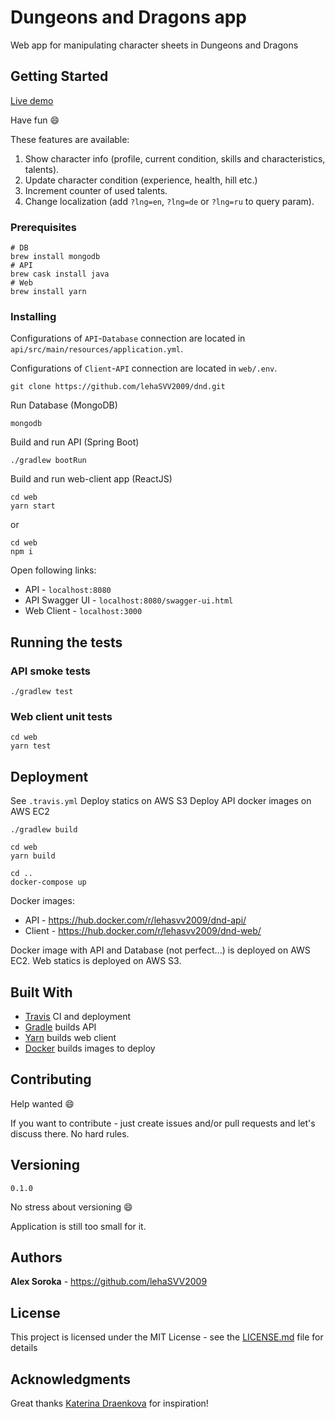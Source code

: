 # Dungeons and Dragons app

Web app for manipulating character sheets in Dungeons and Dragons

## Getting Started

<a href="http://dungeons-and-dragons.tk" target="_blank">Live demo</a>

Have fun :smile:

These features are available:

1. Show character info (profile, current condition, skills and characteristics, talents).
2. Update character condition (experience, health, hill etc.)
3. Increment counter of used talents.
4. Change localization (add `?lng=en`, `?lng=de` or `?lng=ru` to query param).

### Prerequisites

```
# DB
brew install mongodb 
# API
brew cask install java
# Web
brew install yarn
```

### Installing

Configurations of `API`-`Database` connection are located in `api/src/main/resources/application.yml`.

Configurations of `Client`-`API` connection are located in `web/.env`.

```
git clone https://github.com/lehaSVV2009/dnd.git
```

Run Database (MongoDB)
```
mongodb
```

Build and run API (Spring Boot)
```
./gradlew bootRun
```

Build and run web-client app (ReactJS)
```
cd web
yarn start
```
or 
```
cd web
npm i
```

Open following links:
* API - `localhost:8080`
* API Swagger UI - `localhost:8080/swagger-ui.html`
* Web Client - `localhost:3000`

## Running the tests

### API smoke tests

```
./gradlew test
```

### Web client unit tests

```
cd web
yarn test
```

## Deployment

See `.travis.yml`
Deploy statics on AWS S3
Deploy API docker images on AWS EC2

```
./gradlew build

cd web
yarn build

cd ..
docker-compose up
```

Docker images:
* API - https://hub.docker.com/r/lehasvv2009/dnd-api/
* Client - https://hub.docker.com/r/lehasvv2009/dnd-web/

Docker image with API and Database (not perfect...) is deployed on AWS EC2.
Web statics is deployed on AWS S3.

## Built With

* [Travis](https://travis-ci.org/) CI and deployment 
* [Gradle](https://gradle.org/) builds API
* [Yarn](https://yarnpkg.com/) builds web client
* [Docker](https://www.docker.com/) builds images to deploy

## Contributing

Help wanted :smile:

If you want to contribute - just create issues and/or pull requests and let's discuss there. No hard rules.

## Versioning

`0.1.0`

No stress about versioning :smile:

Application is still too small for it.

## Authors

**Alex Soroka** - https://github.com/lehaSVV2009

## License

This project is licensed under the MIT License - see the [LICENSE.md](LICENSE.md) file for details

## Acknowledgments

Great thanks [Katerina Draenkova](https://github.com/KaterinaDraenkova) for inspiration!
